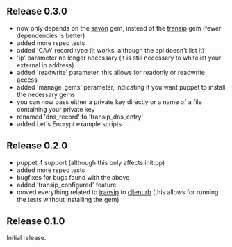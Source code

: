 ## Release 0.3.0

- now only depends on the [savon](http://savonrb.com) gem, instead of the [transip](https://github.com/joost/transip) gem (fewer dependencies is better)
- added more rspec tests
- added 'CAA' record type (it works, although the api doesn't list it)
- 'ip' parameter no longer necessary (it is still necessary to whitelist your external ip address)
- added 'readwrite' parameter, this allows for readonly or readwrite access
- added 'manage_gems' parameter, indicating if you want puppet to install the necessary gems
- you can now pass either a private key directly or a name of a file containing your private key
- renamed 'dns_record' to 'transip_dns_entry'
- added Let's Encrypt example scripts

## Release 0.2.0

- puppet 4 support (although this only affects init.pp)
- added more rspec tests
- bugfixes for bugs found with the above
- added 'transip_configured' feature
- moved everything related to [transip](https://github.com/joost/transip) to [client.rb](lib/puppet_x/transip/client.rb) (this allows for running the tests without installing the gem)

## Release 0.1.0

Initial release.

